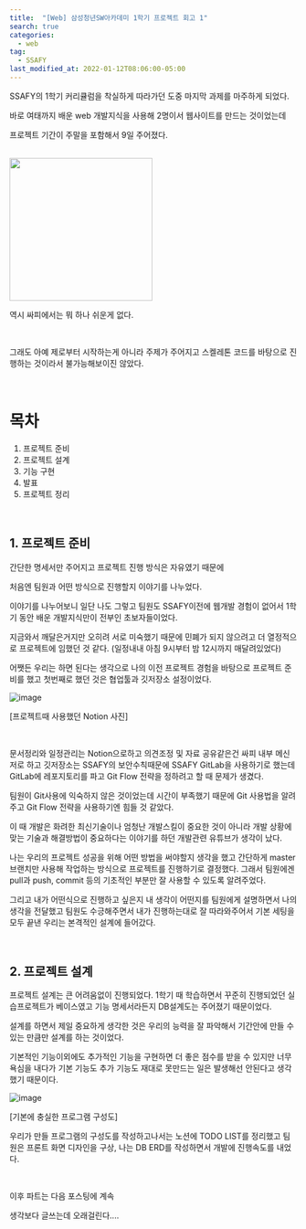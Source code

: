 ```yaml
---
title:  "[Web] 삼성청년SW아카데미 1학기 프로젝트 회고 1"
search: true
categories: 
  - web
tag:
  - SSAFY
last_modified_at: 2022-01-12T08:06:00-05:00
---
```


SSAFY의 1학기 커리큘럼을 착실하게 따라가던 도중 마지막 과제를 마주하게 되었다.

바로 여태까지 배운 web 개발지식을 사용해 2명이서 웹사이트를 만드는 것이었는데

프로젝트 기간이 주말을 포함해서 9일 주어졌다.

<br>

<img src="https://user-images.githubusercontent.com/47655983/148405389-2f6c332c-9762-4eec-af58-71255fcd286f.png" width='250px'>

역시 싸피에서는 뭐 하나 쉬운게 없다.

<br>


그래도 아예 제로부터 시작하는게 아니라 주제가 주어지고 스켈레톤 코드를 바탕으로 진행하는 것이라서 불가능해보이진 않았다.

<br>

# 목차

1. 프로젝트 준비
2. 프로젝트 설계
3. 기능 구현
4. 발표
5. 프로젝트 정리

<br>

## 1. 프로젝트 준비

간단한 명세서만 주어지고 프로젝트 진행 방식은 자유였기 때문에 

처음엔 팀원과 어떤 방식으로 진행할지 이야기를 나누었다.

이야기를 나누어보니 일단 나도 그렇고 팀원도 SSAFY이전에 웹개발 경험이 없어서 1학기 동안 배운 개발지식만이 전부인 초보자들이었다.

지금와서 깨달은거지만 오히려 서로 미숙했기 때문에 민폐가 되지 않으려고 더 열정적으로 프로젝트에 임했던 것 같다. (일정내내 아침 9시부터 밤 12시까지 매달려있었다)

어쨋든 우리는 하면 된다는 생각으로 나의 이전 프로젝트 경험을 바탕으로 프로젝트 준비를 했고 첫번째로 했던 것은 협업툴과 깃저장소 설정이었다.
 
![image](https://user-images.githubusercontent.com/47655983/148497652-5e48928c-601d-4034-b6f3-c19ecf6a7287.png)

[프로젝트때 사용했던 Notion 사진]

<br>

문서정리와 일정관리는 Notion으로하고 의견조정 및 자료 공유같은건 싸피 내부 메신저로 하고 깃저장소는 SSAFY의 보안수칙때문에 SSAFY GitLab을 사용하기로 했는데 GitLab에 레포지토리를 파고 Git Flow 전략을 정하려고 할 때 문제가 생겼다.

팀원이 Git사용에 익숙하지 않은 것이었는데 시간이 부족했기 때문에 Git 사용법을 알려주고 Git Flow 전략을 사용하기엔 힘들 것 같았다.

이 때 개발은 화려한 최신기술이나 엄청난 개발스킬이 중요한 것이 아니라 개발 상황에 맞는 기술과 해결방법이 중요하다는 이야기를 하던 개발관련 유튜브가 생각이 났다. 

나는 우리의 프로젝트 성공을 위해 어떤 방법을 써야할지 생각을 했고 간단하게 master 브랜치만 사용해 작업하는 방식으로 프로젝트를 진행하기로 결정했다. 그래서 팀원에겐 pull과 push, commit 등의 기초적인 부분만 잘 사용할 수 있도록 알려주었다.

그리고 내가 어떤식으로 진행하고 싶은지 내 생각이 어떤지를 팀원에게 설명하면서 나의 생각을 전달했고 팀원도 수긍해주면서 내가 진행하는대로 잘 따라와주어서 기본 세팅을 모두 끝낸 우리는 본격적인 설계에 들어갔다.

<br>

## 2. 프로젝트 설계

프로젝트 설계는 큰 어려움없이 진행되었다. 1학기 때 학습하면서 꾸준히 진행되었던 실습프로젝트가 베이스였고 기능 명세서라든지 DB설계도는 주어졌기 때문이었다. 

설계를 하면서 제일 중요하게 생각한 것은 우리의 능력을 잘 파악해서 기간안에 만들 수 있는 만큼만 설계를 하는 것이었다.

기본적인 기능이외에도 추가적인 기능을 구현하면 더 좋은 점수를 받을 수 있지만 너무 욕심을 내다가 기본 기능도 추가 기능도 재대로 못만드는 일은 발생해선 안된다고 생각했기 때문이다.

![image](https://user-images.githubusercontent.com/47655983/148969823-a87d9e00-0556-4d09-86c4-a35f32bffa05.png)

[기본에 충실한 프로그램 구성도]

우리가 만들 프로그램의 구성도를 작성하고나서는 노션에 TODO LIST를 정리했고 팀원은 프론트 화면 디자인을 구상, 나는 DB ERD를 작성하면서 개발에 진행속도를 내었다.

<br>

이후 파트는 다음 포스팅에 계속

생각보다 글쓰는데 오래걸린다....